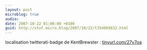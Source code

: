 ```yaml
---
layout: post
microblog: true
audio: 
date: 2007-10-22 01:00:00 +0100
guid: http://xtof.micro.blog/2007/10/22/t354069832.html
---
```

localisation twitterati-badge de KentBrewster :  [tinyurl.com/27v7oa](http://tinyurl.com/27v7oa)

